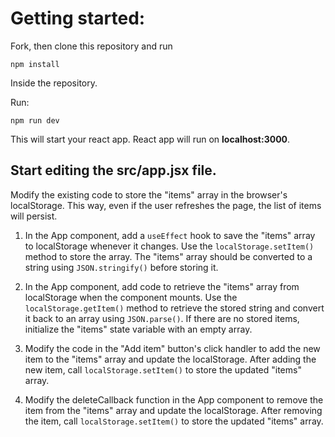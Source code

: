 # Getting started:
Fork, then clone this repository and run

    npm install

Inside the repository.

Run:

    npm run dev

This will start your react app.
React app will run on **localhost:3000**.

## Start editing the **src/app.jsx** file.

Modify the existing code to store the "items" array in the browser's localStorage. This way, even if the user refreshes the page, the list of items will persist.


1. In the App component, add a `useEffect` hook to save the "items" array to localStorage whenever it changes. Use the `localStorage.setItem()` method to store the array. The "items" array should be converted to a string using `JSON.stringify()` before storing it.

2. In the App component, add code to retrieve the "items" array from localStorage when the component mounts. Use the `localStorage.getItem()` method to retrieve the stored string and convert it back to an array using `JSON.parse()`. If there are no stored items, initialize the "items" state variable with an empty array.

3. Modify the code in the "Add item" button's click handler to add the new item to the "items" array and update the localStorage. After adding the new item, call `localStorage.setItem()` to store the updated "items" array.

4. Modify the deleteCallback function in the App component to remove the item from the "items" array and update the localStorage. After removing the item, call `localStorage.setItem()` to store the updated "items" array.


